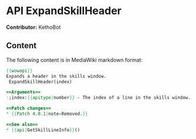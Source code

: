 # API ExpandSkillHeader

**Contributor:** KethoBot

## Content

The following content is in MediaWiki markdown format:

```mediawiki
{{wowapi}}
Expands a header in the skills window.
 ExpandSkillHeader(index)

==Arguments==
:;index:{{apitype|number}} - The index of a line in the skills window. Index 0 ("All") will expand all headers.

==Patch changes==
* {{Patch 4.0.1|note=Removed.}}

==See also==
* {{api|GetSkillLineInfo}}()
```